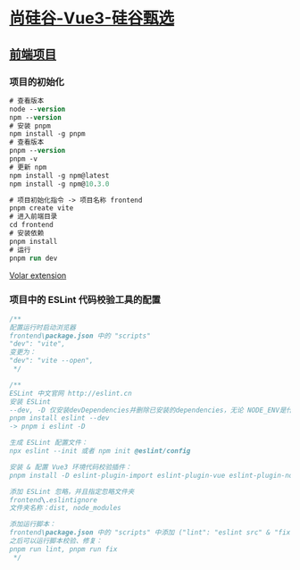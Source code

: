 # [尚硅谷-Vue3-硅谷甄选](https://www.youtube.com/playlist?list=PLmOn9nNkQxJECrx-JlaaJaC2gthMP7B7r)

## [前端项目](https://gitee.com/jch1011/vue3_admin_template-bj1)

### 项目的初始化

```ps
# 查看版本
node --version
npm --version
# 安装 pnpm
npm install -g pnpm
# 查看版本
pnpm --version
pnpm -v
# 更新 npm
npm install -g npm@latest
npm install -g npm@10.3.0

# 项目初始化指令 -> 项目名称 frontend
pnpm create vite
# 进入前端目录
cd frontend
# 安装依赖
pnpm install
# 运行
pnpm run dev
```

[Volar extension](https://marketplace.visualstudio.com/items?itemName=Vue.volar)

### 项目中的 ESLint 代码校验工具的配置

```csharp
/**
配置运行时启动浏览器
frontend\package.json 中的 "scripts"
"dev": "vite",
变更为：
"dev": "vite --open",
 */

/**
ESLint 中文官网 http://eslint.cn
安装 ESLint
--dev, -D 仅安装devDependencies并删除已安装的dependencies，无论 NODE_ENV是什么
pnpm install eslint --dev
-> pnpm i eslint -D

生成 ESLint 配置文件：
npx eslint --init 或者 npm init @eslint/config

安装 & 配置 Vue3 环境代码校验插件：
pnpm install -D eslint-plugin-import eslint-plugin-vue eslint-plugin-node eslint-plugin-prettier eslint-config-prettier @babel/eslint-parser

添加 ESLint 忽略，并且指定忽略文件夹
frontend\.eslintignore
文件夹名称：dist, node_modules

添加运行脚本：
frontend\package.json 中的 "scripts" 中添加 ("lint": "eslint src" & "fix": "eslint src --fix")
之后可以运行脚本校验、修复：
pnpm run lint, pnpm run fix
 */
```
